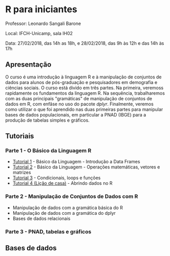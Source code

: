 # R para iniciantes

Professor: Leonardo Sangali Barone

Local: IFCH-Unicamp, sala IH02

Data: 27/02/2018, das 14h as 18h, e 28/02/2018, das 9h às 12h e das 14h às 17h 

## Apresentação

O curso é uma introdução à linguagem R e à manipulação de conjuntos de dados para alunos de pós-graduação e pesquisadores em demografia e ciências sociais. O curso está divido em três partes. Na primeira, veremoss rapidamente os fundamentos da linguagem R. Na sequência, trabalharemos com as duas principais "gramáticas" de manipulação de conjuntos de dados em R, com enfâse no uso do pacote _dplyr_. Finalmente, veremos como utilizar o que foi aprendido nas duas primeiras partes para manipular bases de dados populacionais, em particular a PNAD (IBGE) para a produção de tabelas simples e gráficos.

## Tutoriais

### Parte 1 - O Básico da Linguagem R
- [Tutorial 1](https://github.com/leobarone/ifch_intro_r/blob/master/tutoriais/tutorial1.Rmd) - Básico da Linguagem - Introdução a Data Frames 
- [Tutorial 2](https://github.com/leobarone/ifch_intro_r/blob/master/tutoriais/tutorial2.Rmd) - Básico da Linguagem - Operações matemáticas, vetores e matrizes
- [Tutorial 3](https://github.com/leobarone/ifch_intro_r/blob/master/tutoriais/tutorial3.Rmd) - Condicionais, loops e funções
- [Tutorial 4 (Lição de casa)](https://github.com/leobarone/ifch_intro_r/blob/master/tutoriais/tutorial4.Rmd) - Abrindo dados no R

### Parte 2 - Manipulação de Conjuntos de Dados com R

- Manipulação de dados com a gramática básica do R
- Manipulação de dados com a gramática do dplyr
- Bases de dados relacionais

### Parte 3 - PNAD, tabelas e gráficos


## Bases de dados

